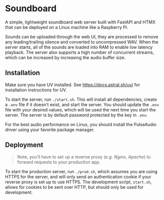 # Soundboard

A simple, lightweight soundboard web server built with FastAPI and HTMX that can be deployed on a Linux machine like a Raspberry Pi.

Sounds can be uploaded through the web UI, they are processed to remove any leading/trailing silence and converted to uncompressed WAV. When the server starts, all of the sounds are loaded into RAM to enable low latency playback. The server also supports a high number of concurrent streams, which can be increased by increasing the audio buffer size.

## Installation

Make sure you have UV installed. See https://docs.astral.sh/uv/ for installation instructions for UV.

To start the server, run `./start.sh`. This will install all dependencies, create a `.env` file if it doesn't exist, and start the server. You should update the `.env` file with your desired values, which will be used the next time you start the server. The server is by default password protected by the key in `.env`.

For the best audio performance on Linux, you should install the PulseAudio driver using your favorite package manager.

## Deployment

> Note, you'll have to set up a reverse proxy (_e.g. Nginx, Apache_) to forward requests to your production app.

To start the production server, run `./prod.sh`, which assumes you are using HTTPS for the server, and will only send an authentication cookie if your reverse proxy is set up to use HTTPS. The development script, `start.sh`, allows for cookies to be sent over HTTP, but should only be used for development.


